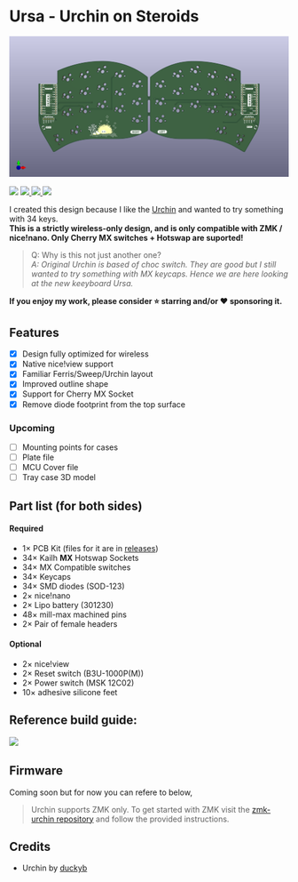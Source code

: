 # Ursa - Urchin on Steroids

![PCB Preview](./gallery/main/main-top.png)

<span>
  <img src="https://img.shields.io/github/last-commit/duckyb/urchin?style=flat-square">
  <a href="https://github.com/duckyb/urchin/releases">
    <img src="https://img.shields.io/github/v/release/duckyb/urchin?include_prereleases&color=success&style=flat-square">
    <img src="https://img.shields.io/github/downloads/duckyb/urchin/total?color=success&style=flat-square">
  </a>
  <img src="https://img.shields.io/static/v1?label=license&message=MIT&color=success&style=flat-square">
</span>

I created this design because I like the [Urchin](https://github.com/duckyb/urchin) and wanted to try something with 34 keys.  
**This is a strictly wireless-only design, and is only compatible with ZMK / nice!nano. Only Cherry MX switches + Hotswap are suported!**

> Q: Why is this not just another one?  
*A: Original Urchin is based of choc switch. They are good but I still wanted to try something with MX keycaps. Hence we are here looking at the new keeyboard Ursa.*

**If you enjoy my work, please consider ⭐ starring and/or ❤ sponsoring it.**

## Features
- [x] Design fully optimized for wireless    
- [x] Native nice!view support  
- [x] Familiar Ferris/Sweep/Urchin layout  
- [x] Improved outline shape  
- [x] Support for Cherry MX Socket
- [x] Remove diode footprint from the top surface

### Upcoming
- [ ] Mounting points for cases
- [ ] Plate file
- [ ] MCU Cover file
- [ ] Tray case 3D model

## Part list (for both sides)
#### Required
- 1× PCB Kit (files for it are in [releases](https://github.com/duckyb/urchin/releases))
- 34× Kailh **MX** Hotswap Sockets
- 34× MX Compatible switches
- 34× Keycaps
- 34× SMD diodes (SOD-123)
- 2× nice!nano
- 2× Lipo battery (301230)
- 48× mill-max machined pins
- 2× Pair of female headers
#### Optional
- 2× nice!view
- 2× Reset switch (B3U-1000P(M))
- 2× Power switch (MSK 12C02)
- 10× adhesive silicone feet

## Reference build guide:

<a href="https://youtu.be/CHSh1-dJq24" target="_blank">
<img src="https://gist.githubusercontent.com/duckyb/337340baa1f0c8bcc06fef7b3b57242b/raw/97e6e0748dd1b8a3fb54fac0a88e84e6b6e0e10a/build-guide-button.svg" height="44">
</a>

## Firmware
Coming soon but for now you can refere to below,

> Urchin supports ZMK only. To get started with ZMK visit the [zmk-urchin repository](https://github.com/duckyb/zmk-urchin) and follow the provided instructions.

## Credits
- Urchin by [duckyb](https://github.com/duckyb/urchin)
